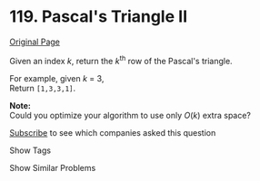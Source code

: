 # 119. Pascal's Triangle II

[Original Page](https://leetcode.com/problems/pascals-triangle-ii/)

Given an index _k_, return the _k_<sup>th</sup> row of the Pascal's triangle.

For example, given _k_ = 3,  
Return `[1,3,3,1]`.

**Note:**  
Could you optimize your algorithm to use only _O_(_k_) extra space?

<div>

[Subscribe](/subscribe/) to see which companies asked this question

</div>

<div>

<div id="tags" class="btn btn-xs btn-warning">Show Tags</div>

<span class="hidebutton" style="display: none;">[Array](/tag/array/)</span></div>

<div>

<div id="similar" class="btn btn-xs btn-warning">Show Similar Problems</div>

<span class="hidebutton" style="display: none;">[(E) Pascal's Triangle](/problems/pascals-triangle/)</span></div>